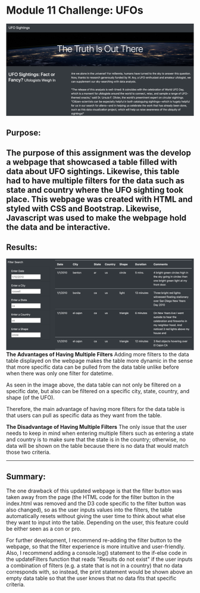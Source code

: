 # Module 11 Challenge: UFOs
![Webpage](https://github.com/mbroad1/Module-11-UFOs/blob/main/Analysis_Images/Webpage.png)
## Purpose:
The purpose of this assignment was the develop a webpage that showcased a table filled with data about UFO sightings. Likewise, this table had to have multiple filters for the data such as state and country where the UFO sighting took place. This webpage was created with HTML and styled with CSS and Bootstrap. Likewise, Javascript was used to make the webpage hold the data and be interactive.
---
## Results:
![Table](https://github.com/mbroad1/Module-11-UFOs/blob/main/Analysis_Images/Filtered_Table.png)
**The Advantages of Having Multiple Filters**
Adding more filters to the data table displayed on the webpage makes the table more dynamic in the sense that more specific data can be pulled from the data table unlike before when there was only one filter for datetime.

As seen in the image above, the data table can not only be filtered on a specific date, but also can be filtered on a specific city, state, country, and shape (of the UFO).

Therefore, the main advantage of having more filters for the data table is that users can pull as specific data as they want from the table.

**The Disadvantage of Having Multiple Filters**
The only issue that the user needs to keep in mind when entering multiple filters such as entering a state and country is to make sure that the state is in the country; otherwise, no data will be shown on the table because there is no data that would match those two criteria.

---
## Summary:
The one drawback of this updated webpage is that the filter button was taken away from the page (the HTML code for the filter button in the index.html was removed and the D3 code specific to the filter button was also changed), so as the user inputs values into the filters, the table automatically resets without giving the user time to think about what else they want to input into the table. Depending on the user, this feature could be either seen as a con or pro.

For further development, I recommend re-adding the filter button to the webpage, so that the filter experience is more intuitive and user-friendly. Also, I recommend adding a console.log() statement to the if-else code in the updateFilters function that reads "Results do not exist" if the user inputs a combination of filters (e.g. a state that is not in a country) that no data corresponds with, so instead, the print statement would be shown above an empty data table so that the user knows that no data fits that specific criteria.
